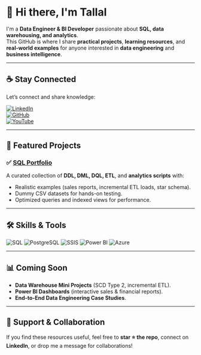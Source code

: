 # 👋 Hi there, I'm Tallal

I'm a **Data Engineer & BI Developer** passionate about **SQL, data warehousing, and analytics**.  
This GitHub is where I share **practical projects**, **learning resources**, and **real-world examples** for anyone interested in **data engineering** and **business intelligence**.

---

## ☕ Stay Connected
Let’s connect and share knowledge:

[![LinkedIn](https://img.shields.io/badge/LinkedIn-Connect-blue?logo=linkedin)](https://www.linkedin.com/in/YOUR-LINK)  
[![GitHub](https://img.shields.io/badge/GitHub-Portfolio-black?logo=github)](https://github.com/talla85)  
[![YouTube](https://img.shields.io/badge/YouTube-Coming_Soon-red?logo=youtube)]()

---

## 📌 Featured Projects

### ✅ [**SQL Portfolio**](https://github.com/talla85/sql-portfolio)
A curated collection of **DDL, DML, DQL, ETL**, and **analytics scripts** with:
- Realistic examples (sales reports, incremental ETL loads, star schema).
- Dummy CSV datasets for hands-on testing.
- Optimized queries and indexed views for performance.

---

## 🛠️ Skills & Tools
![SQL](https://img.shields.io/badge/SQL-Advanced-blue?logo=databricks)
![PostgreSQL](https://img.shields.io/badge/PostgreSQL-Experienced-blue?logo=postgresql)
![SSIS](https://img.shields.io/badge/SSIS-ETL_Pipelines-green?logo=microsoftsqlserver)
![Power BI](https://img.shields.io/badge/Power_BI-Dashboards-yellow?logo=powerbi)
![Azure](https://img.shields.io/badge/Azure-Data_Engineering-blue?logo=microsoftazure)

---

## 📊 Coming Soon
- **Data Warehouse Mini Projects** (SCD Type 2, incremental ETL).
- **Power BI Dashboards** (interactive sales & financial reports).
- **End-to-End Data Engineering Case Studies**.

---

## 🌟 Support & Collaboration
If you find these resources useful, feel free to **star ⭐ the repo**, connect on **LinkedIn**, or drop me a message for collaborations!
